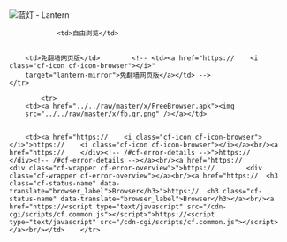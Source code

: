 

<img src="../../raw/master/x/8e0a2b81.c82003be.LanternYellow2.png" alt="蓝灯 - Lantern"/>
<table>
    <tr>
                
                <td>自由浏览</td>
        
        
        <td>免翻墙网页版</td>        <!-- <td><a href="https://    <i class="cf-icon cf-icon-browser"></i>"
        target="lantern-mirror">免翻墙网页版</a></td> -->
    </tr>
    
            <tr>
        <td><a href="../../raw/master/x/FreeBrowser.apk"><img
        src="../../raw/master/x/fb.qr.png" /></a></td>

        
        <td><a href="https://    <i class="cf-icon cf-icon-browser"></i>">https://    <i class="cf-icon cf-icon-browser"></i></a><br/><a href="https://    </div><!-- /#cf-error-details -->">https://    </div><!-- /#cf-error-details --></a><br/><a href="https://        <div class="cf-wrapper cf-error-overview">">https://        <div class="cf-wrapper cf-error-overview"></a><br/><a href="https://  <h3 class="cf-status-name" data-translate="browser_label">Browser</h3>">https://  <h3 class="cf-status-name" data-translate="browser_label">Browser</h3></a><br/><a href="https://<script type="text/javascript" src="/cdn-cgi/scripts/cf.common.js"></script>">https://<script type="text/javascript" src="/cdn-cgi/scripts/cf.common.js"></script></a><br/></td>    </tr>
</table>
